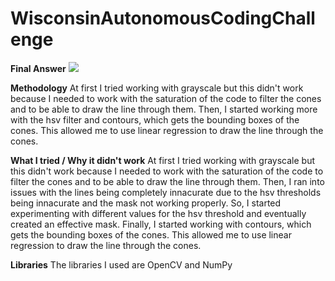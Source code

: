 # WisconsinAutonomousCodingChallenge

**Final Answer**
![](https://github.com/Warel123-R/WisconsinAutonomousCodingChallenge/blob/95f258dcdc5220572e7b2d328b0fb4d0ad6b0962/answer.png)

**Methodology**
At first I tried working with grayscale but this didn't work because I needed to work with the saturation of the code to filter the cones and to be able to draw the line through them. Then, I started working more with the hsv filter and contours, which gets the bounding boxes of the cones. This allowed me to use linear regression to draw the line through the cones.

**What I tried / Why it didn't work**
At first I tried working with grayscale but this didn't work because I needed to work with the saturation of the code to filter the cones and to be able to draw the line through them. Then, I ran into issues with the lines being completely innacurate due to the hsv thresholds being innacurate and the mask not working properly. So, I started experimenting with different values for the hsv threshold and eventually created an effective mask. Finally, I started working with contours, which gets the bounding boxes of the cones. This allowed me to use linear regression to draw the line through the cones.

**Libraries**
The libraries I used are OpenCV and NumPy
